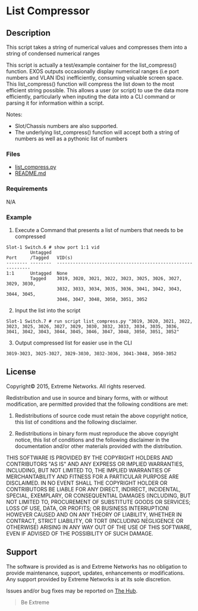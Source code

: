 # List Compressor

## Description
This script takes a string of numerical values and compresses them into a string of condensed numerical ranges

This script is actually a test/example container for the list_compress() function. EXOS outputs occasionally display
numerical ranges (i.e port numbers and VLAN IDs) inefficiently, consuming valuable screen space.
This list_compress() function will compress the list down to the most efficient string possible.  This allows a user (or script) 
to use the data more efficiently, particularly when inputing the data into a CLI command or parsing it for information within a script.

Notes:
- Slot/Chassis numbers are also supported.
- The underlying list_compress() function will accept both a string of numbers as well as a pythonic list of numbers

### Files
* [list_compress.py](list_compress.py)
* [README.md](README.md)

### Requirements
N/A

### Example

1. Execute a Command that presents a list of numbers that needs to be compressed
```
Slot-1 Switch.6 # show port 1:1 vid
         Untagged  
Port     /Tagged   VID(s)
-------- --------  ------------------------------------------------------------
1:1      Untagged  None
         Tagged    3019, 3020, 3021, 3022, 3023, 3025, 3026, 3027, 3029, 3030, 
                   3032, 3033, 3034, 3035, 3036, 3041, 3042, 3043, 3044, 3045, 
                   3046, 3047, 3048, 3050, 3051, 3052
```
                   
2. Input the list into the script
```
Slot-1 Switch.7 # run script list_compress.py "3019, 3020, 3021, 3022, 3023, 3025, 3026, 3027, 3029, 3030, 3032, 3033, 3034, 3035, 3036, 3041, 3042, 3043, 3044, 3045, 3046, 3047, 3048, 3050, 3051, 3052"
```
3. Output compressed list for easier use in the CLI
```
3019-3023, 3025-3027, 3029-3030, 3032-3036, 3041-3048, 3050-3052
```

## License
Copyright© 2015, Extreme Networks.  All rights reserved.

Redistribution and use in source and binary forms, with or without modification,
are permitted provided that the following conditions are met:

1. Redistributions of source code must retain the above copyright notice, this
list of conditions and the following disclaimer.

2. Redistributions in binary form must reproduce the above copyright notice,
this list of conditions and the following disclaimer in the documentation
and/or other materials provided with the distribution.

THIS SOFTWARE IS PROVIDED BY THE COPYRIGHT HOLDERS AND CONTRIBUTORS "AS IS" AND
ANY EXPRESS OR IMPLIED WARRANTIES, INCLUDING, BUT NOT LIMITED TO, THE IMPLIED
WARRANTIES OF MERCHANTABILITY AND FITNESS FOR A PARTICULAR PURPOSE ARE
DISCLAIMED. IN NO EVENT SHALL THE COPYRIGHT HOLDER OR CONTRIBUTORS BE LIABLE
FOR ANY DIRECT, INDIRECT, INCIDENTAL, SPECIAL, EXEMPLARY, OR CONSEQUENTIAL
DAMAGES (INCLUDING, BUT NOT LIMITED TO, PROCUREMENT OF SUBSTITUTE GOODS OR
SERVICES; LOSS OF USE, DATA, OR PROFITS; OR BUSINESS INTERRUPTION) HOWEVER
CAUSED AND ON ANY THEORY OF LIABILITY, WHETHER IN CONTRACT, STRICT LIABILITY,
OR TORT (INCLUDING NEGLIGENCE OR OTHERWISE) ARISING IN ANY WAY OUT OF THE USE
OF THIS SOFTWARE, EVEN IF ADVISED OF THE POSSIBILITY OF SUCH DAMAGE.

## Support
The software is provided as is and Extreme Networks has no obligation to provide
maintenance, support, updates, enhancements or modifications.
Any support provided by Extreme Networks is at its sole discretion.

Issues and/or bug fixes may be reported on [The Hub](https://community.extremenetworks.com/extreme).

>Be Extreme
